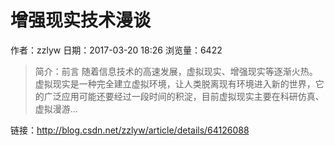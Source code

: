 # 增强现实技术漫谈
作者：zzlyw
日期：2017-03-20 18:26
浏览量：6422
> 简介：前言
随着信息技术的高速发展，虚拟现实、增强现实等逐渐火热。虚拟现实是一种完全建立虚拟环境，让人类脱离现有环境进入新的世界，它的广泛应用可能还要经过一段时间的积淀，目前虚拟现实主要在科研仿真、虚拟漫游...

 链接：http://blog.csdn.net/zzlyw/article/details/64126088

